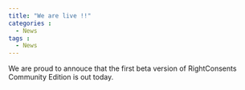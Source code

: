 ```yaml
---
title: "We are live !!"
categories : 
  - News
tags : 
  - News
---
```


We are proud to annouce that the first beta version of RightConsents Community Edition is out today.


